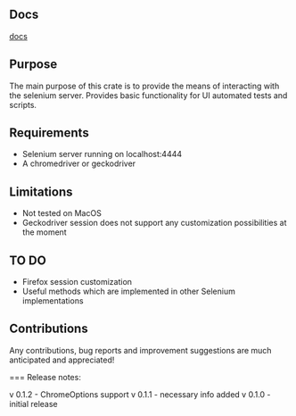 ## Docs

[docs](https://docs.rs/selenium_webdriver/)

## Purpose

The main purpose of this crate is to provide the means of interacting with the selenium server.
Provides basic functionality for UI automated tests and scripts.

## Requirements

* Selenium server running on localhost:4444
* A chromedriver or geckodriver

## Limitations

* Not tested on MacOS
* Geckodriver session does not support any customization possibilities at the moment

## TO DO

* Firefox session customization
* Useful methods which are implemented in other Selenium implementations

## Contributions
Any contributions, bug reports and improvement suggestions are much anticipated and appreciated!

===
Release notes:

v 0.1.2 - ChromeOptions support
v 0.1.1 - necessary info added
v 0.1.0 - initial release